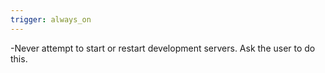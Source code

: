```yaml
---
trigger: always_on
---
```


-Never attempt to start or restart development servers. Ask the user to do this.
